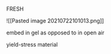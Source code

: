 FRESH

![[Pasted image 20210722101013.png]]

embed in gel as opposed to in open air

yield-stress material

